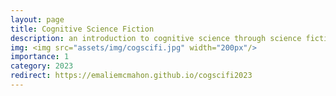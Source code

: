 ```yaml
---
layout: page
title: Cognitive Science Fiction
description: an introduction to cognitive science through science fiction
img: <img src="assets/img/cogscifi.jpg" width="200px"/>
importance: 1
category: 2023
redirect: https://emaliemcmahon.github.io/cogscifi2023
---
```

